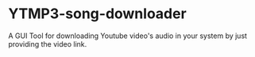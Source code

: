 # YTMP3-song-downloader
A GUI Tool for downloading Youtube video's audio in your system by just providing the video link.
